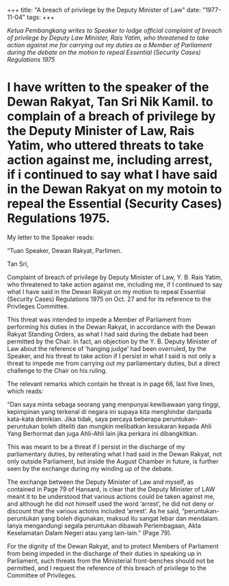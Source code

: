 +++ 
title: "A breach of privilege by the Deputy Minister of Law"
date: "1977-11-04"
tags:
+++

_Ketua Pembangkang writes to Speaker to lodge official complaint of breach of privilege by Deputy Law Minister, Rais Yatim, who threatened to take action against me for carrying out my duties as a Member of Parliament during the debate on the motion to repeal Essential (Security Cases) Regulations 1975_

# I have written to the speaker of the Dewan Rakyat, Tan Sri Nik Kamil. to complain of a breach of privilege by the Deputy Minister of Law, Rais Yatim, who uttered threats to take action against me, including arrest, if i continued to say what I have said in the Dewan Rakyat on my motoin to repeal the Essential (Security Cases) Regulations 1975.

My letter to the Speaker reads:</u>

“Tuan Speaker,
Dewan Rakyat,
Parlimen.

Tan Sri, 

Complaint of breach of privilege by Deputy Minister of Law, Y. B. Rais Yatim, who threatened to take action against me, including me, if I continued to say what I have said in the Dewan Rakyat on my motion to repeal Essential (Security Cases) Regulations 1975 on Oct. 27 and for its reference to the Privileges Committee.

This threat was intended to impede a Member of Parliament from performing his duties in the Dewan Rakyat, in accordance with the Dewan Rakyat Standing Orders, as what I had said during the debate had been permitted by the Chair. In fact, an objection by the Y. B. Deputy Minister of Law about the reference of ‘hanging judge’ had been overruled, by the Speaker, and his threat to take action if I persist in what I said is not only a threat to impede me from carrying out my parliamentary duties, but a direct challenge to the Chair on his ruling.

The relevant remarks which contain he threat is in page 66, last five lines, which reads:

“Dan saya minta sebaga seorang yang menpunyai kewibawaan yang tinggi, kepimpinan yang terkenal di negara ini supaya kita menghindar daripada kata-kata demikian. Jika tidak, saya percaya beberapa peruntukan-peruntukan boleh diteliti dan mungkin melibatkan kesukaran kepada Ahli Yang Berhormat dan juga Ahli-Ahli lain jika perkara ini dibangkitkan.

This was meant to be a threat if I persist in the discharge of my parliamentary duties, by reiterating what I had said in the Dewan Rakyat, not only outside Parliament, but inside the August Chamber in future, is further seen by the exchange during my winding up of the debate.

The exchange between the Deputy Minister of Law and myself, as contained in Page 79 of Hansard, is clear that the Deputy Minister of LAW meant it to be understood that various actions could be taken against me, and although he did not himself used the word ‘arrest’, he did not deny or discount that the various actoins included ‘arrest’. As he said, “peruntukan-peruntukan yang boleh digunakan, maksud itu sangat lebar dan mendalam. Ianya mengandungi segala peruntukan dibawah Perlembagaan, Akta Keselamatan Dalam Negeri atau yang lain-lain.” (Page 79).

For the dignity of the Dewan Rakyat, and to protect Members of Parliament from being impeded in the discharge of their duties in speaking up in Parliament, such threats from the Ministerial front-benches should not be permitted, and I request the reference of this breach of privilege to the Committee of Privileges.
 
